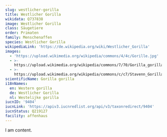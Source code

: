 ```yaml
---
slug: westlicher-gorilla
title: Westlicher Gorilla
wikidata: Q737838
image: Westlicher Gorilla
class: Säugetiere
order: Primaten
family: Menschenaffen
species: Westlicher Gorilla
wikipediaLink: 'https://de.wikipedia.org/wiki/Westlicher_Gorilla'
images:
  - 'https://upload.wikimedia.org/wikipedia/commons/4/4c/Gorille.jpg'
  - >-
    https://upload.wikimedia.org/wikipedia/commons/7/70/Gorilla_gorilla_at_the_Bronx_Zoo_007.jpg
  - >-
    https://upload.wikimedia.org/wikipedia/commons/c/c7/Stavenn_Gorilla_gorilla_00.jpg
scientificName: Gorilla gorilla
i18nNames:
  en: Western gorilla
  de: Westlicher Gorilla
  nl: Westelijke gorilla
iucnID: '9404'
iucnLink: 'https://apiv3.iucnredlist.org/api/v3/taxonredirect/9404'
iucnStatus: Q219127
facility: affenhaus
---
```


I am content.
